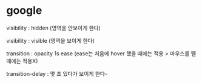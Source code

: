 # google

visibility : hidden (영역을 안보이게 한다)

visibility : visible (영역을 보이게 한다)

transition : opacity 1s ease (ease는 처음에 hover 했을 때에는 적용 > 마우스를 뗄 때에는 적용X)

transition-delay : 몇 초 있다가 보이게 한다-
